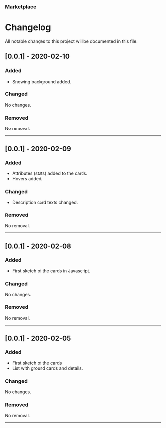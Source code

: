 ### Marketplace
# Changelog

All notable changes to this project will be documented in this file.

## [0.0.1] - 2020-02-10
### Added
- Snowing background added.

### Changed
No changes.

### Removed
No removal.

---

## [0.0.1] - 2020-02-09
### Added
- Attributes (stats) added to the cards.
- Hovers added.

### Changed
- Description card texts changed.

### Removed
No removal.

---

## [0.0.1] - 2020-02-08
### Added
- First sketch  of the cards in Javascript.

### Changed
No changes.

### Removed
No removal.

---

## [0.0.1] - 2020-02-05
### Added
- First sketch of the cards
- List with ground cards and details.

### Changed
No changes.

### Removed
No removal.

---